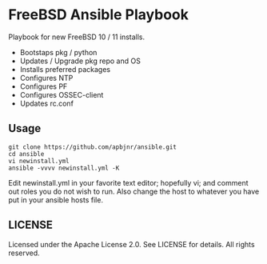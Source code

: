 # FreeBSD Ansible Playbook

Playbook for new FreeBSD 10 / 11 installs.

 - Bootstaps pkg / python
 - Updates / Upgrade pkg repo and OS
 - Installs preferred packages
 - Configures NTP
 - Configures PF
 - Configures OSSEC-client
 - Updates rc.conf



## Usage
```
git clone https://github.com/apbjnr/ansible.git
cd ansible
vi newinstall.yml
ansible -vvvv newinstall.yml -K
```
Edit newinstall.yml in your favorite text editor; hopefully vi; and comment out roles you do not wish to run. Also change the host to whatever you have put in your ansible hosts file.



## LICENSE

Licensed under the Apache License 2.0. See LICENSE for details. All rights reserved.
